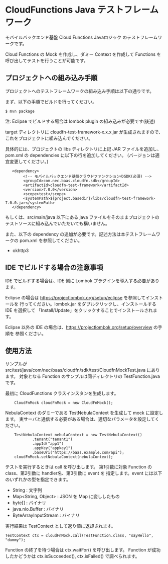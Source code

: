 CloudFunctions Java テストフレームワーク
====================================

モバイルバックエンド基盤 Cloud Functions Javaロジック
のテストフレームワークです。

Cloud Functions の Mock を作成し、ダミー Context を作成して
Functions を呼び出してテストを行うことが可能です。

プロジェクトへの組み込み手順
----------------------------

プロジェクトへのテストフレームワークの組み込み手順は以下の通りです。

まず、以下の手順でビルドを行ってください。

    $ mvn package

注: Eclipse でビルドする場合は lombok plugin の組み込みが必要です(後述)

target ディレクトリに cloudfn-test-framework-x.x.x.jar
が生成されますので、これをプロジェクトに組み込んでください。

具体的には、プロジェクトの libs ディレクトリに上記 JAR ファイルを追加し、
pom.xml の dependencies に以下の行を追加してください。
(バージョンは適宜変更してください。)

       <dependency>
            <!-- モバイルバックエンド基盤クラウドファンクションのSDK(必須) -->
            <groupId>com.nec.baas.cloudfn.sdk</groupId>
            <artifactId>cloudfn-test-framework</artifactId>
            <version>7.0.0</version>
            <scope>test</scope>
            <systemPath>${project.basedir}/libs/cloudfn-test-framework-7.0.0.jar</systemPath>
       </dependency>

もしくは、src/main/java 以下にある java ファイルをそのままプロジェクトの
テストソースに組み込んでいただいても構いません。

また、以下の dependency の追加が必要です。記述方法は本テストフレームワークの pom.xml
を参照してください。

* okhttp3

IDE でビルドする場合の注意事項
-------------------------------

IDE でビルドする場合は、IDE 側に Lombok プラグインを導入する必要があります。

Eclipse の場合は https://projectlombok.org/setup/eclipse を参照してインストールを
行ってください。lombok.jar をダブルクリックし、インストールする IDE を選択して
「Install/Update」をクリックすることでインストールされます。

Eclipse 以外の IDE の場合は、https://projectlombok.org/setup/overview の手順を
参照ください。

使用方法
--------

サンプルが src/test/java/com/nec/baas/cloudfn/sdk/test/CloudfnMockTest.java にあります。
対象となる Function のサンプルは同ディレクトリの TestFunction.java です。

最初に CloudFunctions クラスインスタンを生成します。

        CloudFnMock cloudFnMock = new CloudFnMock();

NebulaContext のダミーである TestNebulaContext を生成して mock に設定します。
実サーバと通信する必要がある場合は、適切なパラメータを設定してください。

        TestNebulaContext nebulaContext = new TestNebulaContext()
                .tenant("tenant1")
                .appId("app1")
                .appKey("appkey1")
                .baseUri("https://baas.example.com/api");
        cloudFnMock.setNebulaContext(nebulaContext);

テストを実行するときは call を呼び出します。
第1引数に対象 Function の class、第2引数に handler名、第3引数に event を
指定します。event には以下のいずれかの型を指定できます。

* String : 文字列
* Map<String, Object> : JSON を Map に変ししたもの
* byte[] : バイナリ
* java.nio.Buffer : バイナリ
* ByteArrayInputStream : バイナリ

実行結果は TestContext として返り値に返却されます。

    TestContext ctx = cloudFnMock.call(TestFunction.class, "sayHello", "dummy");

Function の終了を待つ場合は ctx.waitFor() を呼び出します。
Function が成功したかどうかは ctx.isSucceeded(), ctx.isFailed() で調べられます。

